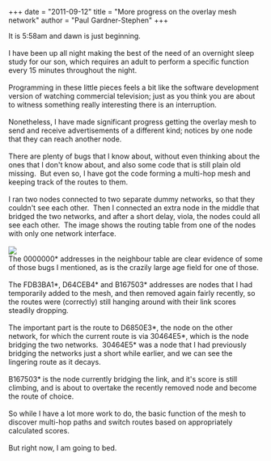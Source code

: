 +++
date = "2011-09-12"
title = "More progress on the overlay mesh network"
author = "Paul Gardner-Stephen"
+++

<div class="post-body entry-content" id="post-body-2034500735029328850" itemprop="description articleBody">
It is 5:58am and dawn is just beginning.<br/>
<br/>
I have been up all night making the best of the need of an overnight sleep study for our son, which requires an adult to perform a specific function every 15 minutes throughout the night.<br/>
<br/>
Programming in these little pieces feels a bit like the software development version of watching commercial television; just as you think you are about to witness something really interesting there is an interruption.<br/>
<br/>
Nonetheless, I have made significant progress getting the overlay mesh to send and receive advertisements of a different kind; notices by one node that they can reach another node.<br/>
<br/>
There are plenty of bugs that I know about, without even thinking about the ones that I don't know about, and also some code that is still plain old missing.  But even so, I have got the code forming a multi-hop mesh and keeping track of the routes to them.<br/>
<br/>
I ran two nodes connected to two separate dummy networks, so that they couldn't see each other.  Then I connected an extra node in the middle that bridged the two networks, and after a short delay, viola, the nodes could all see each other.  The image shows the routing table from one of the nodes with only one network interface.<br/>
<br/>
<a href="http://3.bp.blogspot.com/-oZy5XwwsEg0/Tm5tiYd96DI/AAAAAAAAAC4/23LmE0HO2_A/s1600/TerminalScreenSnapz002.png"><img src="http://3.bp.blogspot.com/-oZy5XwwsEg0/Tm5tiYd96DI/AAAAAAAAAC4/23LmE0HO2_A/s640/TerminalScreenSnapz002.png"/></a><br/>
The 0000000* addresses in the neighbour table are clear evidence of some of those bugs I mentioned, as is the crazily large age field for one of those. <br/>
<br/>
The FDB3BA1*, D64CEB4* and B167503* addresses are nodes that I had temporarily added to the mesh, and then removed again fairly recently, so the routes were (correctly) still hanging around with their link scores steadily dropping.<br/>
<br/>
The important part is the route to D6850E3*, the node on the other network, for which the current route is via 30464E5*, which is the node bridging the two networks.  30464E5* was a node that I had previously bridging the networks just a short while earlier, and we can see the lingering route as it decays.<br/>
<br/>
B167503* is the node currently bridging the link, and it's score is still climbing, and is about to overtake the recently removed node and become the route of choice.<br/>
<br/>
So while I have a lot more work to do, the basic function of the mesh to discover multi-hop paths and switch routes based on appropriately calculated scores.<br/>
<br/>
But right now, I am going to bed.
<div></div>
</div>
